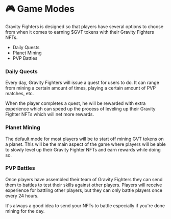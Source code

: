 # 🎮 Game Modes

Gravity Fighters is designed so that players have several options to choose from when it comes to earning $GVT tokens with their Gravity Fighters NFTs.

* Daily Quests
* Planet Mining
* PVP Battles

### Daily Quests

Every day, Gravity Fighters will issue a quest for users to do. It can range from mining a certain amount of times, playing a certain amount of PVP matches, etc.

When the player completes a quest, he will be rewarded with extra experience which can speed up the process of leveling up their Gravity Fighter NFTs which will net more rewards.

### Planet Mining

The default mode for most players will be to start off mining GVT tokens on a planet. This will be the main aspect of the game where players will be able to slowly level up their Gravity Fighter NFTs and earn rewards while doing so.

### PVP Battles

Once players have assembled their team of Gravity Fighters they can send them to battles to test their skills against other players. Players will receive experience for battling other players, but they can only battle players once every 24 hours.&#x20;

It's always a good idea to send your NFTs to battle especially if you're done mining for the day.
